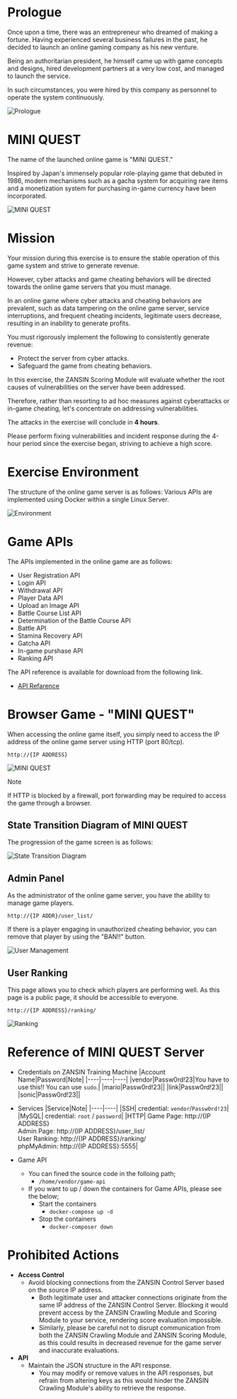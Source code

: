# Prologue

Once upon a time, there was an entrepreneur who dreamed of making a fortune. Having experienced several business failures in the past, he decided to launch an online gaming company as his new venture.

Being an authoritarian president, he himself came up with game concepts and designs, hired development partners at a very low cost, and managed to launch the service.

In such circumstances, you were hired by this company as personnel to operate the system continuously.

![Prologue](../images/fadcd3507c63f192d2a650a20be97fe6f6c286f7.png)

# MINI QUEST

The name of the launched online game is "MINI QUEST."

Inspired by Japan's immensely popular role-playing game that debuted in 1986, modern mechanisms such as a gacha system for acquiring rare items and a monetization system for purchasing in-game currency have been incorporated.

![MINI QUEST](../images/MINIQUEST.png)

# Mission

Your mission during this exercise is to ensure the stable operation of this game system and strive to generate revenue.

However, cyber attacks and game cheating behaviors will be directed towards the online game servers that you must manage.

In an online game where cyber attacks and cheating behaviors are prevalent, such as data tampering on the online game server, service interruptions, and frequent cheating incidents, legitimate users decrease, resulting in an inability to generate profits.

You must rigorously implement the following to consistently generate revenue:

- Protect the server from cyber attacks.
- Safeguard the game from cheating behaviors.

In this exercise, the ZANSIN Scoring Module will evaluate whether the root causes of vulnerabilities on the server have been addressed. 

Therefore, rather than resorting to ad hoc measures against cyberattacks or in-game cheating, let's concentrate on addressing vulnerabilities.

The attacks in the exercise will conclude in **4 hours**. 

Please perform fixing vulnerabilities and incident response during the 4-hour period since the exercise began, striving to achieve a high score.

# Exercise Environment

The structure of the online game server is as follows:
Various APIs are implemented using Docker within a single Linux Server.

![Environment](../images/ffab4829c784d1661a4e16e3a519b740a2769823.png)

# Game APIs

The APIs implemented in the online game are as follows:

- User Registration API
- Login API
- Withdrawal API
- Player Data API
- Upload an Image API
- Battle Course List API
- Determination of the Battle Course API
- Battle API
- Stamina Recovery API
- Gatcha API
- In-game purshase API
- Ranking API

The API reference is available for download from the following link.

- [API Refarence](../documents/API_Reference.pdf)

# Browser Game - "MINI QUEST"

When accessing the online game itself, you simply need to access the IP address of the online game server using HTTP (port 80/tcp).

`http://{IP ADDRESS}`

![MINI QUEST](../images/MINIQUEST.gif)

> [!NOTE]
> If HTTP is blocked by a firewall, port forwarding may be required to access the game through a browser.

## State Transition Diagram of MINI QUEST

The progression of the game screen is as follows:

![State Transition Diagram](../images/7863d519ae098f9a4b0601e9abcf530d880a18db.png)

## Admin Panel

As the administrator of the online game server, you have the ability to manage game players.

`http://{IP ADDR}/user_list/`


If there is a player engaging in unauthorized cheating behavior, you can remove that player by using the "BAN!!" button.

![User Management](../images/8f0da7656246ced22aaf5c8e86765978826c4de9.png)

## User Ranking

This page allows you to check which players are performing well.
As this page is a public page, it should be accessible to everyone.

`http://{IP ADDRESS}/ranking/`

![Ranking](../images/df9bb0949da341dd1bcedc7716577472bc492ad6.png)

# Reference of MINI QUEST Server

- Credentials on ZANSIN Training Machine
  |Account Name|Password|Note|
  |----|----|----|
  |vendor|Passw0rd!23|You have to use this!! You can use `sudo`.|
  |mario|Passw0rd!23||
  |link|Passw0rd!23||
  |sonic|Passw0rd!23||

- Services
  |Service|Note|
  |----|----|
  |SSH| credential: `vendor`/`Passw0rd!23`|
  |MySQL| credential: `root` / `password`|
  |HTTP| Game Page: http://{IP ADDRESS}<br>Admin Page: http://{IP ADDRESS}/user_list/<br>User Ranking: http://{IP ADDRESS}/ranking/<br>phpMyAdmin: http://{IP ADDRESS}:5555|

- Game API
  - You can fined the source code in the folloing path;
    - `/home/vendor/game-api`
  - If you want to up / down the containers for Game APIs, please see the below;
    - Start the containers
      - `docker-compose up -d`
    - Stop the containers
      - `docker-composer down`


# Prohibited Actions

- **Access Control**
  - Avoid blocking connections from the ZANSIN Control Server based on the source IP address. 
    - Both legitimate user and attacker connections originate from the same IP address of the ZANSIN Control Server. Blocking it would prevent access by the ZANSIN Crawling Module and Scoring Module to your service, rendering score evaluation impossible.
    - Similarly, please be careful not to disrupt communication from both the ZANSIN Crawling Module and ZANSIN Scoring Module, as this could results in decreased revenue for the game server and inaccurate evaluations.
- **API**
  - Maintain the JSON structure in the API response.
    - You may modify or remove values in the API responses, but refrain from altering keys as this would hinder the ZANSIN Crawling Module's ability to retrieve the response.
